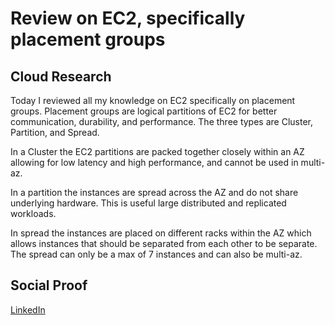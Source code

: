 # Review on EC2, specifically placement groups

## Cloud Research

Today I reviewed all my knowledge on EC2 specifically on placement groups. Placement groups are logical partitions of EC2 for better communication, durability, and performance. The three types are Cluster, Partition, and Spread.

In a Cluster the EC2 partitions are packed together closely within an AZ allowing for low latency and high performance, and cannot be used in multi-az.

In a partition the instances are spread across the AZ and do not share underlying hardware. This is useful large distributed and replicated workloads.

In spread the instances are placed on different racks within the AZ which allows instances that should be separated  from each other to be separate. The spread can only be a max of 7 instances and can also be multi-az.

## Social Proof

[LinkedIn](https://www.linkedin.com/posts/rockyle98_100daysofcloud-100daysofaws-cloud-activity-6817996209983160320-fjM_)